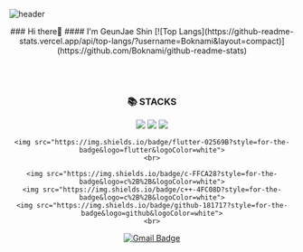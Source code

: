 ![header](https://capsule-render.vercel.app/api?type=wave&color=&height=150&section=header&text=&fontSize=10)

<div align = "center">
  ### Hi there👋
  #### I'm GeunJae Shin
  [![Top Langs](https://github-readme-stats.vercel.app/api/top-langs/?username=Boknami&layout=compact)](https://github.com/Boknami/github-readme-stats)

  <br/><br/>

  <div align=center><h3>📚 STACKS</h3></div>

  <div align=center> 
    <img src="https://img.shields.io/badge/html5-E34F26?style=for-the-badge&logo=html5&logoColor=white"> 
    <img src="https://img.shields.io/badge/css-1572B6?style=for-the-badge&logo=css3&logoColor=white"> 
    <img src="https://img.shields.io/badge/bootstrap-7952B3?style=for-the-badge&logo=bootstrap&logoColor=white">
    <br>

    <img src="https://img.shields.io/badge/flutter-02569B?style=for-the-badge&logo=flutter&logoColor=white">
    <br>

    <img src="https://img.shields.io/badge/c-FFCA28?style=for-the-badge&logo=c%2B%2B&logoColor=white">
    <img src="https://img.shields.io/badge/c++-4FC08D?style=for-the-badge&logo=c%2B%2B&logoColor=white">
    <img src="https://img.shields.io/badge/github-181717?style=for-the-badge&logo=github&logoColor=white">
    <br>
  </div>
  
  [![Gmail Badge](https://img.shields.io/badge/Gmail-d14836?style=flat-square&logo=Gmail&logoColor=white&link=mailto:khw11044@gmail.com)](mailto:shin75492@gmail.com)

</div>
